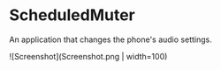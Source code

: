 # ScheduledMuter
An application that changes the phone's audio settings.

![Screenshot](Screenshot.png | width=100)
